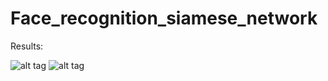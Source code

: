 # Face_recognition_siamese_network

Results:

![alt tag](https://user-images.githubusercontent.com/51228517/138589521-cbd24cb0-e5a3-464b-ba40-875998da5319.jpg)
![alt tag](https://user-images.githubusercontent.com/51228517/138589579-ce189f9c-34ad-4ece-8ac7-512c87522206.jpg)
